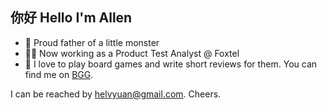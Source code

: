 ## 你好 Hello I'm Allen

- 👧 Proud father of a little monster
- 👨‍💻 Now working as a Product Test Analyst @ Foxtel
- 🎲 I love to play board games and write short reviews for them. You can find me on [BGG](https://boardgamegeek.com/user/EatMoreSushi). 

I can be reached by helvyuan@gmail.com. Cheers.
